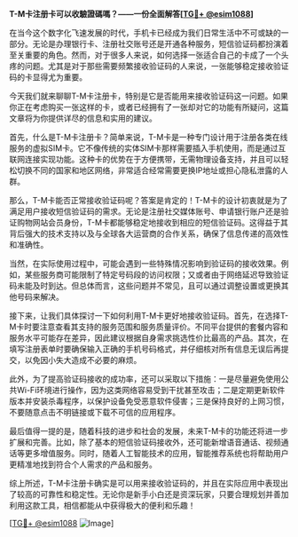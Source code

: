 **T-M卡注册卡可以收驗證碼嗎？——一份全面解答[[TG💪+ @esim1088](https://t.me/s/esim1088)]**

在当今这个数字化飞速发展的时代，手机卡已经成为我们日常生活中不可或缺的一部分。无论是办理银行卡、注册社交账号还是开通各种服务，短信验证码都扮演着至关重要的角色。然而，对于很多人来说，如何选择一张适合自己的卡成了一个头疼的问题。尤其是对于那些需要频繁接收验证码的人来说，一张能够稳定接收验证码的卡显得尤为重要。

今天我们就来聊聊T-M卡注册卡，特别是它是否能用来接收验证码这一问题。如果你正在考虑购买一张这样的卡，或者已经拥有了一张却对它的功能有所疑问，这篇文章将为你提供详尽的信息和实用的建议。

首先，什么是T-M卡注册卡？简单来说，T-M卡是一种专门设计用于注册各类在线服务的虚拟SIM卡。它不像传统的实体SIM卡那样需要插入手机使用，而是通过互联网连接实现功能。这种卡的优势在于方便携带，无需物理设备支持，并且可以轻松切换不同的国家和地区网络，非常适合经常需要更换IP地址或担心隐私泄露的人群。

那么，T-M卡能否正常接收验证码呢？答案是肯定的！T-M卡的设计初衷就是为了满足用户接收短信验证码的需求。无论是注册社交媒体账号、申请银行账户还是验证购物网站会员身份，T-M卡都能够稳定地接收到相应的短信验证码。这得益于其背后强大的技术支持以及与全球各大运营商的合作关系，确保了信息传递的高效性和准确性。

当然，在实际使用过程中，可能会遇到一些特殊情况影响到验证码的接收效果。例如，某些服务商可能限制了特定号码段的访问权限；又或者由于网络延迟导致验证码未能及时到达。但总体而言，这些问题并不常见，且可以通过调整设置或更换其他号码来解决。

接下来，让我们具体探讨一下如何利用T-M卡更好地接收验证码。首先，在选择T-M卡时要注意查看其支持的服务范围和服务质量评价。不同平台提供的套餐内容和服务水平可能存在差异，因此建议根据自身需求挑选性价比最高的产品。其次，在填写注册表单时要确保输入正确的手机号码格式，并仔细核对所有信息无误后再提交，以免因小失大造成不必要的麻烦。

此外，为了提高验证码接收的成功率，还可以采取以下措施：一是尽量避免使用公共Wi-Fi环境进行操作，因为这类网络容易受到干扰甚至攻击；二是定期更新软件版本并安装杀毒程序，以保护设备免受恶意软件侵害；三是保持良好的上网习惯，不要随意点击不明链接或下载不可信的应用程序。

最后值得一提的是，随着科技的进步和社会的发展，未来T-M卡的功能还将进一步扩展和完善。比如，除了基本的短信验证码接收外，还可能新增语音通话、视频通话等更多增值服务。同时，随着人工智能技术的应用，智能推荐系统也将帮助用户更精准地找到符合个人需求的产品和服务。

综上所述，T-M卡注册卡确实是可以用来接收验证码的，并且在实际应用中表现出了较高的可靠性和稳定性。无论你是新手小白还是资深玩家，只要合理规划并善加利用这款工具，相信都能从中获得极大的便利和乐趣！

[[TG💪+ @esim1088](https://t.me/s/esim1088) ![Image](https://i.postimg.cc/4NQfJmqS/Snipaste-2025-05-13-00-14-12.png)]